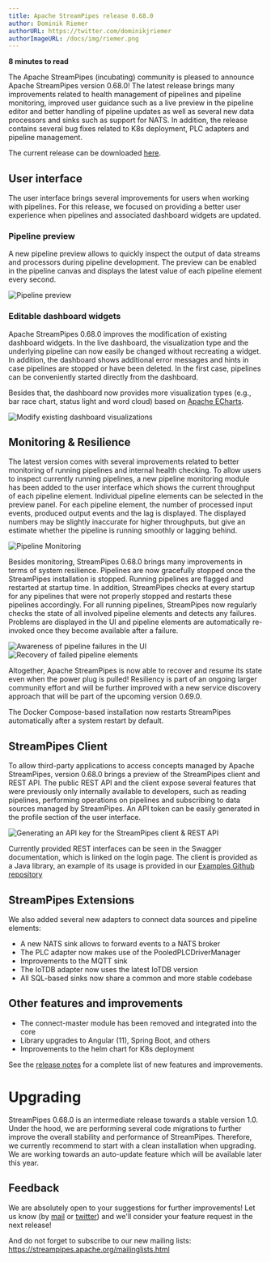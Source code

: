 ```yaml
---
title: Apache StreamPipes release 0.68.0
author: Dominik Riemer
authorURL: https://twitter.com/dominikjriemer
authorImageURL: /docs/img/riemer.png
---
```

**<div style="float: left; padding-right: 40px;">8 minutes to read</div>**
<br>

The Apache StreamPipes (incubating) community is pleased to announce Apache StreamPipes version 0.68.0!
The latest release brings many improvements related to health management of pipelines and pipeline monitoring, improved user guidance such as a live preview in the pipeline editor and better handling of pipeline updates as well as several new data processors and sinks such as support for NATS. 
In addition, the release contains several bug fixes related to K8s deployment, PLC adapters and pipeline management.

<!--truncate-->

The current release can be downloaded <a href="https://streampipes.apache.org/download.html">here</a>.

## User interface
The user interface brings several improvements for users when working with pipelines. 
For this release, we focused on providing a better user experience when pipelines and associated dashboard widgets are updated.

### Pipeline preview

A new pipeline preview allows to quickly inspect the output of data streams and processors during pipeline development.
The preview can be enabled in the pipeline canvas and displays the latest value of each pipeline element every second.

<img class="blog-image" style="max-width:90%;" src="/docs/blog/assets/2021-07-22/pipeline-preview.png" alt="Pipeline preview">

### Editable dashboard widgets

Apache StreamPipes 0.68.0 improves the modification of existing dashboard widgets. In the live dashboard, the visualization type and the underlying pipeline can now easily be changed without recreating a widget. 
In addition, the dashboard shows additional error messages and hints in case pipelines are stopped or have been deleted. In the first case, pipelines can be conveniently started directly from the dashboard.

Besides that, the dashboard now provides more visualization types (e.g., bar race chart, status light and word cloud) based on [Apache ECharts](https://echarts.apache.org).

<img class="blog-image" style="max-width:90%;" src="/docs/blog/assets/2021-07-22/edit-visualizations.png" alt="Modify existing dashboard visualizations">

## Monitoring & Resilience

The latest version comes with several improvements related to better monitoring of running pipelines and internal health checking. 
To allow users to inspect currently running pipelines, a new pipeline monitoring module has been added to the user interface which shows the current throughput of each pipeline element.
Individual pipeline elements can be selected in the preview panel. For each pipeline element, the number of processed input events, produced output events and the lag is displayed.
The displayed numbers may be slightly inaccurate for higher throughputs, but give an estimate whether the pipeline is running smoothly or lagging behind.

<img class="blog-image" style="max-width:90%;" src="/docs/blog/assets/2021-07-22/pipeline-monitoring.png" alt="Pipeline Monitoring">

Besides monitoring, StreamPipes 0.68.0 brings many improvements in terms of system resilience. Pipelines are now gracefully stopped once the StreamPipes installation is stopped. 
Running pipelines are flagged and restarted at startup time. In addition, StreamPipes checks at every startup for any pipelines that were not properly stopped and restarts these pipelines accordingly.
For all running pipelines, StreamPipes now regularly checks the state of all involved pipeline elements and detects any failures. Problems are displayed in the UI and pipeline elements are automatically re-invoked once they become available after a failure. 

<img class="blog-image" style="max-width:90%;" src="/docs/blog/assets/2021-07-22/pipeline-failed.png" alt="Awareness of pipeline failures in the UI">

<img class="blog-image" style="max-width:90%;" src="/docs/blog/assets/2021-07-22/pipeline-restored.png" alt="Recovery of failed pipeline elements">

Altogether, Apache StreamPipes is now able to recover and resume its state even when the power plug is pulled!
Resiliency is part of an ongoing larger community effort and will be further improved with a new service discovery approach that will be part of the upcoming version 0.69.0.

The Docker Compose-based installation now restarts StreamPipes automatically after a system restart by default.

## StreamPipes Client

To allow third-party applications to access concepts managed by Apache StreamPipes, version 0.68.0 brings a preview of the StreamPipes client and REST API.
The public REST API and the client expose several features that were previously only internally available to developers, such as reading pipelines, performing operations on pipelines and subscribing to data sources managed by StreamPipes.
An API token can be easily generated in the profile section of the user interface.

<img class="blog-image" style="max-width:90%;" src="/docs/blog/assets/2021-07-22/api-key-generation.png" alt="Generating an API key for the StreamPipes client & REST API">

Currently provided REST interfaces can be seen in the Swagger documentation, which is linked on the login page.
The client is provided as a Java library, an example of its usage is provided in our [Examples Github repository](https://github.com/apache/incubator-streampipes-examples/blob/dev/streampipes-pipeline-elements-examples-processors-jvm/src/main/java/org/apache/streampipes/client/example/StreamPipesClientExample.java)

## StreamPipes Extensions

We also added several new adapters to connect data sources and pipeline elements:

* A new NATS sink allows to forward events to a NATS broker
* The PLC adapter now makes use of the PooledPLCDriverManager
* Improvements to the MQTT sink
* The IoTDB adapter now uses the latest IoTDB version
* All SQL-based sinks now share a common and more stable codebase


## Other features and improvements

* The connect-master module has been removed and integrated into the core
* Library upgrades to Angular (11), Spring Boot, and others
* Improvements to the helm chart for K8s deployment

See the [release notes](https://issues.apache.org/jira/projects/STREAMPIPES/versions/12348698) for a complete list of new features and improvements.

# Upgrading
StreamPipes 0.68.0 is an intermediate release towards a stable version 1.0. Under the hood, we are performing several code migrations to further improve the overall stability and performance of StreamPipes. 
Therefore, we currently recommend to start with a clean installation when upgrading. We are working towards an auto-update feature which will be available later this year.

## Feedback

We are absolutely open to your suggestions for further improvements! Let us know (by [mail](mailto:users@streampipes.apache.org) or [twitter](https://www.twitter.com/streampipes)) and we'll consider your feature request in the next release!

And do not forget to subscribe to our new mailing lists: https://streampipes.apache.org/mailinglists.html






